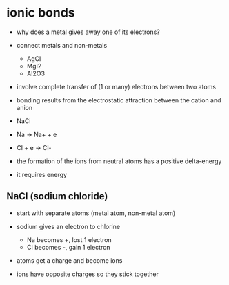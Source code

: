 # ionic bonds

- why does a metal gives away one of its electrons?

- connect metals and non-metals
  - AgCl
  - MgI2
  - Al2O3

- involve complete transfer of (1 or many) electrons between two atoms

- bonding results from the electrostatic attraction between the cation and anion

- NaCi

- Na -> Na+ + e

- Cl + e -> Cl-

- the formation of the ions from neutral atoms has a positive delta-energy
- it requires energy

## NaCl (sodium chloride)

- start with separate atoms (metal atom, non-metal atom)

- sodium gives an electron to chlorine
  - Na becomes +, lost 1 electron
  - Cl becomes -, gain 1 electron

- atoms get a charge and become ions

- ions have opposite charges so they stick together
